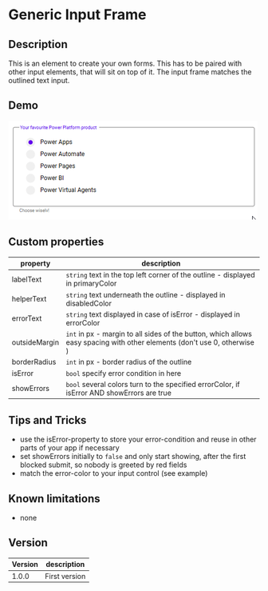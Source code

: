# Generic Input Frame

## Description

This is an element to create your own forms. This has to be paired with other input elements, that will sit on top of it.
The input frame matches the outlined text input.

## Demo

![GenericInputFram](../assets/cmp_MD_genericInputFrame.gif)

## Custom properties

| property | description |
| --- | --- |
| labelText | `string` text in the top left corner of the outline - displayed in primaryColor |
| helperText | `string` text underneath the outline - displayed in disabledColor |
| errorText | `string` text displayed in case of isError - displayed in errorColor |
| outsideMargin | `int` in px - margin to all sides of the button, which allows easy spacing with other elements (don't use 0, otherwise ) |
| borderRadius | `int` in px - border radius of the outline |
| isError | `bool` specify error condition in here |
| showErrors | `bool` several colors turn to the specified errorColor, if isError AND showErrors are true |

## Tips and Tricks

* use the isError-property to store your error-condition and reuse in other parts of your app if necessary
* set showErrors initially to `false` and only start showing, after the first blocked submit, so nobody is greeted by red fields
* match the error-color to your input control (see example)

## Known limitations

* none

## Version

| Version | description |
| --- | --- |
| 1.0.0 | First version |

